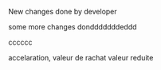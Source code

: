 New changes done by developer

some more changes dondddddddeddd


cccccc

accelaration, valeur de rachat
valeur reduite
